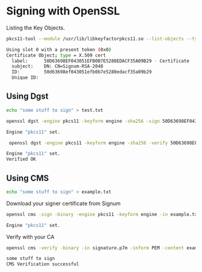 # Signing with OpenSSL

Listing the Key Objects.
```sh
pkcs11-tool --module /usr/lib/libkeyfactorpkcs11.so --list-objects --type cert
```

```sh
Using slot 0 with a present token (0x0)
Certificate Object; type = X.509 cert
  label:      50D63698EF043051EFB0B7E5280EDACF35A09B29 - Certificate
  subject:    DN: CN=Signum-RSA-2048
  ID:         50d63698ef043051efb0b7e5280edacf35a09b29
  Unique ID:
 ```
## Using Dgst 

```sh
echo "some stuff to sign" > test.txt
```

 ```sh
 openssl dgst -engine pkcs11 -keyform engine -sha256 -sign 50D63698EF043051EFB0B7E5280EDACF35A09B29 test.txt > sign.bin
  ```
```sh
Engine "pkcs11" set.
```

```sh
 openssl dgst -engine pkcs11 -keyform engine -sha256 -verify 50D63698EF043051EFB0B7E5280EDACF35A09B29 -signature sign.bin < test.txt
 ```

 ```sh
Engine "pkcs11" set.
Verified OK
```

 ## Using CMS

```sh
echo "some stuff to sign" > example.txt
```

Download your signer certificate from Signum
```sh
openssl cms -sign -binary -engine pkcs11 -keyform engine -in example.txt -signer /mnt/certs/signum-cert.pem -inkey 50d63698ef043051efb0b7e5280edacf35a09b29 -outform PEM -out signature.p7m
```
```sh
Engine "pkcs11" set.
```

Verify with your CA
```sh
openssl cms -verify -binary -in signature.p7m -inform PEM -content example.txt  -CAfile /mnt/certs/BenDemoRootG2-chain.pem -purpose any
```

```sh
some stuff to sign
CMS Verification successful
```